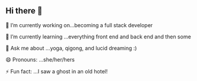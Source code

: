 ## Hi there 👋

<!--
**lagoodwin/lagoodwin** is a ✨ _special_ ✨ repository because its `README.md` (this file) appears on your GitHub profile.

Here are some ideas to get you started:

- 🔭 I’m currently working on...becoming a full stack developer
- 🌱 I’m currently learning ...everything front end and back end and then some
- 👯 I’m looking to collaborate on ...not much yet, but hopefully soon!
- 🤔 I’m looking for help with ...probably everything lol.
- 💬 Ask me about ...yoga, qigong, and lucid dreaming :) 
- 📫 How to reach me: ...gotta come up with that option...
- 😄 Pronouns: ...she/her/hers
- ⚡ Fun fact: ...I once saw a ghost!
-->
🔭 I’m currently working on...becoming a full stack developer
<p>🌱 I’m currently learning ...everything front end and back end and then some</p>
<p>💬 Ask me about ...yoga, qigong, and lucid dreaming :) </p>
<p>😄 Pronouns: ...she/her/hers</p>
<p>⚡ Fun fact: ...I saw a ghost in an old hotel!</p>
